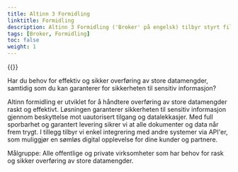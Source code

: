 ```yaml
---
title: Altinn 3 Formidling
linktitle: Formidling
description: Altinn 3 Formidling ('Broker' på engelsk) tilbyr styrt filoverførig med støtte for store filer og avansert funksjonalitet for informasjonssikkerhet, statusmonitorering og tjenestekvalitet.   
tags: [Broker, Formidling]
toc: false
weight: 1
---
```


{{<children />}}

Har du behov for effektiv og sikker overføring av store datamengder, samtidig som du kan garanterer for sikkerheten til sensitiv informasjon?

Altinn formidling er utviklet for å håndtere overføring av store datamengder raskt og effektivt. Løsningen garanterer sikkerheten til sensitiv informasjon gjennom beskyttelse mot uautorisert tilgang og datalekkasjer. Med full sporbarhet og garantert levering sikrer vi at alle dokumenter og data når frem trygt. I tillegg tilbyr vi enkel integrering med andre systemer via API'er, som muliggjør en sømløs digital opplevelse for dine kunder og partnere.

Målgruppe:
Alle offentlige og private virksomheter som har behov for rask og sikker overføring av store datamengder.